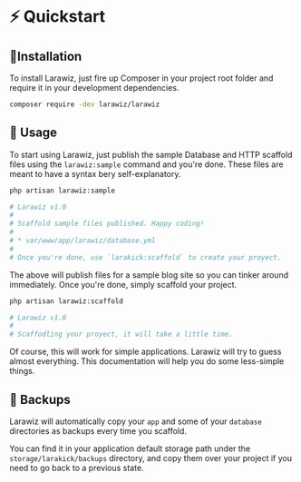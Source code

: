 # ⚡ Quickstart

## 💾Installation

To install Larawiz, just fire up Composer in your project root folder and require it in your development dependencies.

```bash
composer require -dev larawiz/larawiz 
```

## 📘 Usage

To start using Larawiz, just publish the sample Database and HTTP scaffold files using the `larawiz:sample` command and you're done. These files are meant to have a syntax bery self-explanatory.

```bash
php artisan larawiz:sample

# Larawiz v1.0
#
# Scaffold sample files published. Happy coding!
#
# * var/www/app/larawiz/database.yml
#
# Once you're done, use `larakick:scaffold` to create your proyect.
```

The above will publish files for a sample blog site so you can tinker around immediately. Once you're done, simply scaffold your project.

```bash
php artisan larawiz:scaffold

# Larawiz v1.0
#
# Scaffodling your proyect, it will take a little time.
```

Of course, this will work for simple applications. Larawiz will try to guess almost everything. This documentation will help you do some less-simple things.

## 📂 Backups

Larawiz will automatically copy your `app` and some of your `database` directories as backups every time you scaffold.

You can find it in your application default storage path under the `storage/larakick/backups` directory, and copy them over your project if you need to go back to a previous state.

